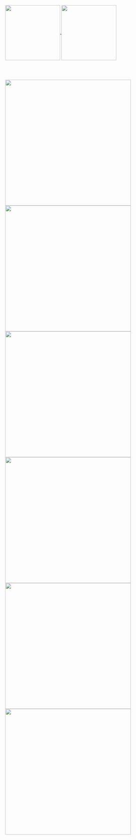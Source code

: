 <a href="https://arushbodla.vercel.app">
  <img height=175 align="center" src="https://github-readme-stats.vercel.app/api?username=ArushNo1&hide=issues&show_icons=true&bg_color=23292c&text_color=f1f2f3&title_color=93c763&icon_color=ec7600&border_color=efc210" />
</a>
<a href="https://arushbodla.vercel.app">
  <img height=175 align="center" src="https://github-readme-stats.vercel.app/api/top-langs/?username=ArushNo1&show_icons=true&bg_color=23292c&text_color=f1f2f3&title_color=93c763&icon_color=ec7600&border_color=efc210&size_weight=0.3&count_weight=0.5&layout=compact" />
</a>

<br><br>

<a href="https://github.com/CognicadeStudios/EcoSpark">
  <img width=400 align="center" src="https://github-readme-stats.vercel.app/api/pin/?username=CognicadeStudios&repo=EcoSpark&bg_color=23292c&text_color=f1f2f3&title_color=93c763&icon_color=ec7600&border_color=efc210&cache_seconds=1" />
</a>
<a href="https://github.com/2900xt/WinterWarzone">
  <img width=400 align="center" src="https://github-readme-stats.vercel.app/api/pin/?username=2900xt&repo=WinterWarzone&bg_color=23292c&text_color=f1f2f3&title_color=93c763&icon_color=ec7600&border_color=efc210" />
</a>

<a href="https://github.com/ArushNo1/ITCS">
  <img width=400 align="center" src="https://github-readme-stats.vercel.app/api/pin/?username=ArushNo1&repo=ITCS&bg_color=23292c&text_color=f1f2f3&title_color=93c763&icon_color=ec7600&border_color=efc210&cache_seconds=1" />
</a>
<a href="https://github.com/ArushNo1/XLChess">
  <img width=400 align="center" src="https://github-readme-stats.vercel.app/api/pin/?username=ArushNo1&repo=XLChess&bg_color=23292c&text_color=f1f2f3&title_color=93c763&icon_color=ec7600&border_color=efc210" />
</a>

<a href="https://github.com/ArushNo1/competitive-programming">
  <img width=400 align="center" src="https://github-readme-stats.vercel.app/api/pin/?username=ArushNo1&repo=competitive-programming&bg_color=23292c&text_color=f1f2f3&title_color=93c763&icon_color=ec7600&border_color=efc210" />
</a>
<a href="https://github.com/ArushNo1/cp-templates">
  <img width=400 align="center" src="https://github-readme-stats.vercel.app/api/pin/?username=ArushNo1&repo=cp-templates&bg_color=23292c&text_color=f1f2f3&title_color=93c763&icon_color=ec7600&border_color=efc210&cache_seconds=1" />
</a>

